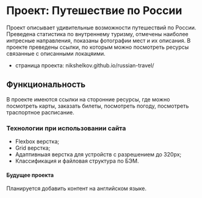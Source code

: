 # Проект: Путешествие по России

Проект описывает удивительные возможности путешествий по России. Преведена статистика по внутреннему туризму, отмечены наиболее интресные направления, показаны фотографии мест и их описания. В проекте преведены ссылки, по которым можно посмотреть ресурсы связанные с описанными локацяими.

* страница проекта: nikshelkov.github.io/russian-travel/

## Функциональность 

В проекте имеются ссылки на сторонние ресурсы, где можно посмотреть карты, заказать билеты, посмотреть погоду, посмотреть траспортное расписание.

### Технологии при использовании сайта

* Flexbox верстка;
* Grid верстка;
* Адаптивныая верстка для устройств с разрешением до 320px;
* Классификация и файловая структура по БЭМ.

#### Будущее проекта

Планируется добавить контент на английском языке.
